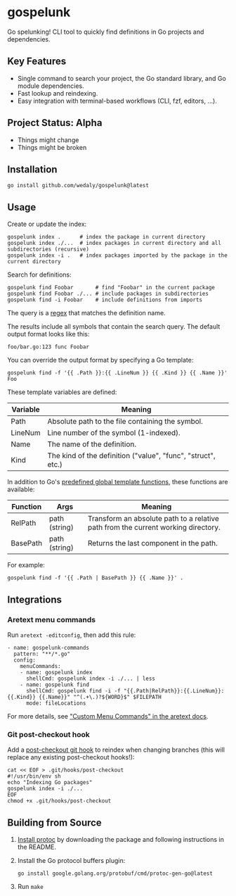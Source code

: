 gospelunk
=========

Go spelunking! CLI tool to quickly find definitions in Go projects and dependencies.

Key Features
------------

-	Single command to search your project, the Go standard library, and Go module dependencies.
-	Fast lookup and reindexing.
-	Easy integration with terminal-based workflows (CLI, fzf, editors, ...).

Project Status: Alpha
---------------------

-	Things might change
-	Things might be broken

Installation
------------

```
go install github.com/wedaly/gospelunk@latest
```

Usage
-----

Create or update the index:

```
gospelunk index .      # index the package in current directory
gospelunk index ./...  # index packages in current directory and all subdirectories (recursive)
gospelunk index -i .   # index packages imported by the package in the current directory
```

Search for definitions:

```
gospelunk find Foobar       # find "Foobar" in the current package
gospelunk find Foobar ./... # include packages in subdirectories
gospelunk find -i Foobar    # include definitions from imports
```

The query is a [regex](https://github.com/google/re2/wiki/Syntax) that matches the definition name.

The results include all symbols that contain the search query. The default output format looks like this:

```
foo/bar.go:123 func Foobar
```

You can override the output format by specifying a Go template:

```
gospelunk find -f '{{ .Path }}:{{ .LineNum }} {{ .Kind }} {{ .Name }}' Foo
```

These template variables are defined:

| Variable | Meaning                                                      |
|----------|--------------------------------------------------------------|
| Path     | Absolute path to the file containing the symbol.             |
| LineNum  | Line number of the symbol (1-indexed).                       |
| Name     | The name of the definition.                                  |
| Kind     | The kind of the definition ("value", "func", "struct", etc.) |

In addition to Go's [predefined global template functions](https://pkg.go.dev/text/template#hdr-Functions), these functions are available:

| Function | Args          | Meaning                                                                           |
|----------|---------------|-----------------------------------------------------------------------------------|
| RelPath  | path (string) | Transform an absolute path to a relative path from the current working directory. |
| BasePath | path (string) | Returns the last component in the path.                                           |

For example:

```
gospelunk find -f '{{ .Path | BasePath }} {{ .Name }}' .
```

Integrations
------------

### Aretext menu commands

Run `aretext -editconfig`, then add this rule:

```
- name: gospelunk-commands
  pattern: "**/*.go"
  config:
    menuCommands:
    - name: gospelunk index
      shellCmd: gospelunk index -i ./... | less
    - name: gospelunk find
      shellCmd: gospelunk find -i -f "{{.Path|RelPath}}:{{.LineNum}}:{{.Kind}} {{.Name}}" "^(.+\.)?${WORD}$" $FILEPATH
      mode: fileLocations
```

For more details, see ["Custom Menu Commands" in the aretext docs](https://aretext.org/docs/custom-menu-commands/).

### Git post-checkout hook

Add a [post-checkout git hook](https://git-scm.com/docs/githooks#_post_checkout) to reindex when changing branches (this will replace any existing post-checkout hooks!):

```
cat << EOF > .git/hooks/post-checkout
#!/usr/bin/env sh
echo "Indexing Go packages"
gospelunk index -i ./...
EOF
chmod +x .git/hooks/post-checkout
```

Building from Source
--------------------

1.	[Install protoc](https://developers.google.com/protocol-buffers/docs/downloads) by downloading the package and following instructions in the README.
2.	Install the Go protocol buffers plugin:

	```
	go install google.golang.org/protobuf/cmd/protoc-gen-go@latest
	```

3.	Run `make`
